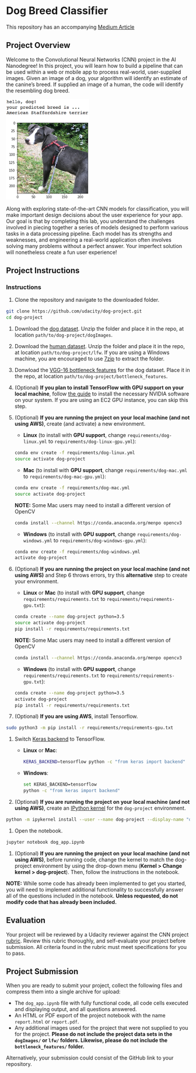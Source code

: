 [//]: # "Image References"
[image1]: ./images/sample_dog_output.png "Sample Output"
[image2]: ./images/vgg16_model.png "VGG-16 Model Keras Layers"
[image3]: ./images/vgg16_model_draw.png "VGG16 Model Figure"

# Dog Breed Classifier

This repository has an accompanying [Medium Article](https://jbm1991.medium.com/identifying-dog-breeds-using-cnns-3ce770dbb57b)

## Project Overview

Welcome to the Convolutional Neural Networks (CNN) project in the AI Nanodegree! In this project, you will learn how to build a pipeline that can be used within a web or mobile app to process real-world, user-supplied images. Given an image of a dog, your algorithm will identify an estimate of the canine’s breed. If supplied an image of a human, the code will identify the resembling dog breed.

![Sample Output][image1]

Along with exploring state-of-the-art CNN models for classification, you will make important design decisions about the user experience for your app. Our goal is that by completing this lab, you understand the challenges involved in piecing together a series of models designed to perform various tasks in a data processing pipeline. Each model has its strengths and weaknesses, and engineering a real-world application often involves solving many problems without a perfect answer. Your imperfect solution will nonetheless create a fun user experience!

## Project Instructions

### Instructions

1. Clone the repository and navigate to the downloaded folder.

```sh
git clone https://github.com/udacity/dog-project.git
cd dog-project
```

1. Download the [dog dataset](https://s3-us-west-1.amazonaws.com/udacity-aind/dog-project/dogImages.zip). Unzip the folder and place it in the repo, at location `path/to/dog-project/dogImages`.

1. Download the [human dataset](https://s3-us-west-1.amazonaws.com/udacity-aind/dog-project/lfw.zip). Unzip the folder and place it in the repo, at location `path/to/dog-project/lfw`. If you are using a Windows machine, you are encouraged to use [7zip](http://www.7-zip.org/) to extract the folder.

1. Donwload the [VGG-16 bottleneck features](https://s3-us-west-1.amazonaws.com/udacity-aind/dog-project/DogVGG16Data.npz) for the dog dataset. Place it in the repo, at location `path/to/dog-project/bottleneck_features`.

1. (Optional) **If you plan to install TensorFlow with GPU support on your local machine**, follow [the guide](https://www.tensorflow.org/install/) to install the necessary NVIDIA software on your system. If you are using an EC2 GPU instance, you can skip this step.

1. (Optional) **If you are running the project on your local machine (and not using AWS)**, create (and activate) a new environment.

   - **Linux** (to install with **GPU support**, change `requirements/dog-linux.yml` to `requirements/dog-linux-gpu.yml`):

   ```sh
   conda env create -f requirements/dog-linux.yml
   source activate dog-project
   ```

   - **Mac** (to install with **GPU support**, change `requirements/dog-mac.yml` to `requirements/dog-mac-gpu.yml`):

   ```sh
   conda env create -f requirements/dog-mac.yml
   source activate dog-project
   ```

   **NOTE:** Some Mac users may need to install a different version of OpenCV

   ```sh
   conda install --channel https://conda.anaconda.org/menpo opencv3
   ```

   - **Windows** (to install with **GPU support**, change `requirements/dog-windows.yml` to `requirements/dog-windows-gpu.yml`):

   ```sh
   conda env create -f requirements/dog-windows.yml
   activate dog-project
   ```

1. (Optional) **If you are running the project on your local machine (and not using AWS)** and Step 6 throws errors, try this **alternative** step to create your environment.

   - **Linux** or **Mac** (to install with **GPU support**, change `requirements/requirements.txt` to `requirements/requirements-gpu.txt`):

   ```sh
   conda create --name dog-project python=3.5
   source activate dog-project
   pip install -r requirements/requirements.txt
   ```

   **NOTE:** Some Mac users may need to install a different version of OpenCV

   ```sh
   conda install --channel https://conda.anaconda.org/menpo opencv3
   ```

   - **Windows** (to install with **GPU support**, change `requirements/requirements.txt` to `requirements/requirements-gpu.txt`):

   ```sh
   conda create --name dog-project python=3.5
   activate dog-project
   pip install -r requirements/requirements.txt
   ```

1. (Optional) **If you are using AWS**, install Tensorflow.

```sh
sudo python3 -m pip install -r requirements/requirements-gpu.txt
```

1. Switch [Keras backend](https://keras.io/backend/) to TensorFlow.

   - **Linux** or **Mac**:

     ```sh
     KERAS_BACKEND=tensorflow python -c "from keras import backend"
     ```

   - **Windows**:

     ```sh
     set KERAS_BACKEND=tensorflow
     python -c "from keras import backend"
     ```

1. (Optional) **If you are running the project on your local machine (and not using AWS)**, create an [IPython kernel](http://ipython.readthedocs.io/en/stable/install/kernel_install.html) for the `dog-project` environment.

```sh
python -m ipykernel install --user --name dog-project --display-name "dog-project"
```

1. Open the notebook.

```sh
jupyter notebook dog_app.ipynb
```

1. (Optional) **If you are running the project on your local machine (and not using AWS)**, before running code, change the kernel to match the dog-project environment by using the drop-down menu (**Kernel > Change kernel > dog-project**). Then, follow the instructions in the notebook.

**NOTE:** While some code has already been implemented to get you started, you will need to implement additional functionality to successfully answer all of the questions included in the notebook. **Unless requested, do not modify code that has already been included.**

## Evaluation

Your project will be reviewed by a Udacity reviewer against the CNN project [rubric](https://review.udacity.com/#!/rubrics/810/view). Review this rubric thoroughly, and self-evaluate your project before submission. All criteria found in the rubric must meet specifications for you to pass.

## Project Submission

When you are ready to submit your project, collect the following files and compress them into a single archive for upload:

- The `dog_app.ipynb` file with fully functional code, all code cells executed and displaying output, and all questions answered.
- An HTML or PDF export of the project notebook with the name `report.html` or `report.pdf`.
- Any additional images used for the project that were not supplied to you for the project. **Please do not include the project data sets in the `dogImages/` or `lfw/` folders. Likewise, please do not include the `bottleneck_features/` folder.**

Alternatively, your submission could consist of the GitHub link to your repository.

